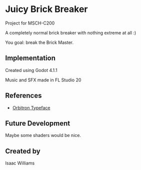 # Juicy Brick Breaker

Project for MSCH-C200

A completely normal brick breaker with nothing extreme at all :)

You goal: break the Brick Master.

## Implementation

Created using Godot 4.1.1

Music and SFX made in FL Studio 20

## References

* [Orbitron Typeface](https://www.theleagueofmoveabletype.com/orbitron)

## Future Development
Maybe some shaders would be nice.

## Created by
Isaac Williams
